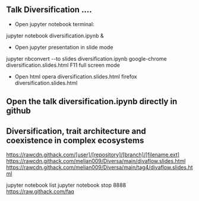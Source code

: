 ## Talk Diversification ....

* Open jupyter notebook terminal: 

jupyter notebook diversification.ipynb &

* Open jupyter presentation in slide mode

jupyter nbconvert --to slides diversification.ipynb
google-chrome diversification.slides.html
F11 full screen mode

* Open html 
opera diversification.slides.html
firefox diversification.slides.html

## Open the talk diversification.ipynb directly in github


## Diversification, trait architecture and coexistence in complex ecosystems



https://rawcdn.githack.com/[user]/[repository]/[branch]/[filename.ext]
https://rawcdn.githack.com/melian009/Diversa/main/divaflow.slides.html
https://rawcdn.githack.com/melian009/Diversa/main/tag4/divaflow.slides.html



jupyter notebook list
jupyter notebook stop 8888
https://raw.githack.com/faq
